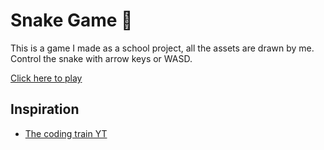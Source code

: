 # Snake Game 🐍
This is a game I made as a school project, all the assets are drawn by me. Control the snake with arrow keys or WASD.

[Click here to play](https://dujo09.github.io/Snake-Game/)

## Inspiration
* [The coding train YT](https://www.youtube.com/@TheCodingTrain)